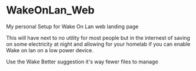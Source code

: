 # WakeOnLan_Web
My personal Setup for Wake On Lan web landing page

This will have next to no utility for most people but in the internest of saving on some electricity at night and allowing for your homelab if you can enable Wake on lan on a low power device.

Use the Wake Better suggestion it's way fewer files to manage
